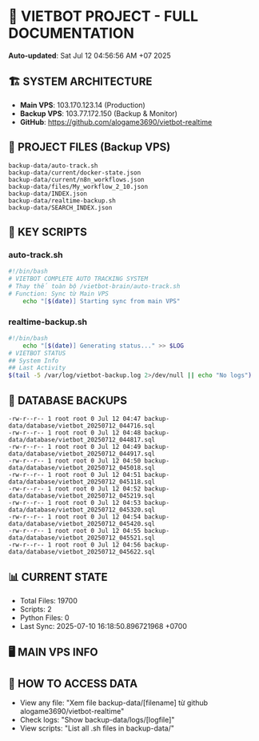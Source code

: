 # 🤖 VIETBOT PROJECT - FULL DOCUMENTATION
**Auto-updated**: Sat Jul 12 04:56:56 AM +07 2025

## 🏗️ SYSTEM ARCHITECTURE
- **Main VPS**: 103.170.123.14 (Production)
- **Backup VPS**: 103.77.172.150 (Backup & Monitor)
- **GitHub**: https://github.com/alogame3690/vietbot-realtime

## 📁 PROJECT FILES (Backup VPS)
```
backup-data/auto-track.sh
backup-data/current/docker-state.json
backup-data/current/n8n_workflows.json
backup-data/files/My_workflow_2_10.json
backup-data/INDEX.json
backup-data/realtime-backup.sh
backup-data/SEARCH_INDEX.json
```

## 🔧 KEY SCRIPTS
### auto-track.sh
```bash
#!/bin/bash
# VIETBOT COMPLETE AUTO TRACKING SYSTEM
# Thay thế toàn bộ /vietbot-brain/auto-track.sh
# Function: Sync từ Main VPS
    echo "[$(date)] Starting sync from main VPS"
```
### realtime-backup.sh
```bash
#!/bin/bash
    echo "[$(date)] Generating status..." >> $LOG
# VIETBOT STATUS
## System Info
## Last Activity
$(tail -5 /var/log/vietbot-backup.log 2>/dev/null || echo "No logs")
```

## 💾 DATABASE BACKUPS
```
-rw-r--r-- 1 root root 0 Jul 12 04:47 backup-data/database/vietbot_20250712_044716.sql
-rw-r--r-- 1 root root 0 Jul 12 04:48 backup-data/database/vietbot_20250712_044817.sql
-rw-r--r-- 1 root root 0 Jul 12 04:49 backup-data/database/vietbot_20250712_044917.sql
-rw-r--r-- 1 root root 0 Jul 12 04:50 backup-data/database/vietbot_20250712_045018.sql
-rw-r--r-- 1 root root 0 Jul 12 04:51 backup-data/database/vietbot_20250712_045118.sql
-rw-r--r-- 1 root root 0 Jul 12 04:52 backup-data/database/vietbot_20250712_045219.sql
-rw-r--r-- 1 root root 0 Jul 12 04:53 backup-data/database/vietbot_20250712_045320.sql
-rw-r--r-- 1 root root 0 Jul 12 04:54 backup-data/database/vietbot_20250712_045420.sql
-rw-r--r-- 1 root root 0 Jul 12 04:55 backup-data/database/vietbot_20250712_045521.sql
-rw-r--r-- 1 root root 0 Jul 12 04:56 backup-data/database/vietbot_20250712_045622.sql
```

## 📊 CURRENT STATE
- Total Files: 19700
- Scripts: 2
- Python Files: 0
- Last Sync: 2025-07-10 16:18:50.896721968 +0700

## 🖥️ MAIN VPS INFO


## 🚨 HOW TO ACCESS DATA
- View any file: "Xem file backup-data/[filename] từ github alogame3690/vietbot-realtime"
- Check logs: "Show backup-data/logs/[logfile]"
- View scripts: "List all .sh files in backup-data/"
